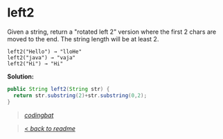# left2

Given a string, return a "rotated left 2" version where the first 2 chars are moved to the end. The string length will be at least 2.

```
left2("Hello") → "lloHe"
left2("java") → "vaja"
left2("Hi") → "Hi"
```

**Solution:**

```java
public String left2(String str) {
  return str.substring(2)+str.substring(0,2);
}
```

> _[codingbat](http://codingbat.com/prob/p197720)_

> [< _back to readme_](FINDREPLACEREADME)